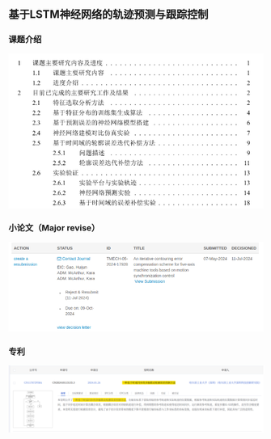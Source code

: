 ## 基于LSTM神经网络的轨迹预测与跟踪控制

### 课题介绍

![alt text](image-1.png)

### 小论文（Major revise）

![alt text](image-2.png)

### 专利
![alt text](image-3.png)